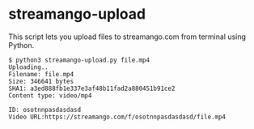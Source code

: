 # streamango-upload

This script lets you upload files to streamango.com from terminal using Python.

```
$ python3 streamango-upload.py file.mp4
Uploading..
Filename: file.mp4
Size: 346641 bytes
SHA1: a3ed888fb1e337e3af48b11fad2a880451b91ce2
Content type: video/mp4

ID: osotnnpasdasdasd
Video URL:https://streamango.com/f/osotnnpasdasdasd/file.mp4
```
